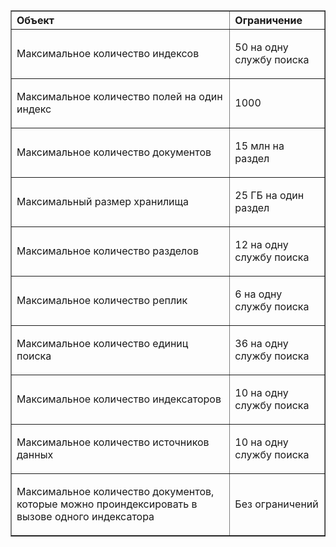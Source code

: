 <table cellspacing="0" border="1">
<tr>
  <th align="left" valign="middle">Объект</th>
  <th align="left" valign="middle">Ограничение</th>
</tr>
<tr>
  <td><p>Максимальное количество индексов</p></td>
  <td><p>50&#160;на одну службу поиска</p></td>
</tr>
<tr>
  <td><p>Максимальное количество полей на один индекс</p></td>
  <td><p>1000</p></td>
</tr>
<tr>
  <td><p>Максимальное количество документов</p></td>
  <td><p>15&#160;млн на раздел</p></td>
</tr>
<tr>
  <td><p>Максимальный размер хранилища</p></td>
  <td><p>25&#160;ГБ на один раздел</p></td>
<tr>
  <td><p>Максимальное количество разделов</p></td>
  <td><p>12&#160;на одну службу поиска</p></td>
</tr>
<tr>
  <td><p>Максимальное количество реплик</p></td>
  <td><p>6&#160;на одну службу поиска</p></td>
</tr>
<tr>
  <td><p>Максимальное количество единиц поиска</p></td>
  <td><p>36&#160;на одну службу поиска</p></td>
</tr>
<tr>
  <td><p>Максимальное количество индексаторов</p></td>
  <td><p>10&#160;на одну службу поиска</p></td>
</tr>
<tr>
  <td><p>Максимальное количество источников данных</p></td>
  <td><p>10&#160;на одну службу поиска</p></td>
</tr>
<tr>
  <td><p>Максимальное количество документов, которые можно проиндексировать в вызове одного индексатора</p></td>
  <td><p>Без ограничений</p></td>
</tr>
</table>

<!---HONumber=July15_HO4-->